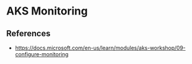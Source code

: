 # AKS Monitoring


## References 
- https://docs.microsoft.com/en-us/learn/modules/aks-workshop/09-configure-monitoring